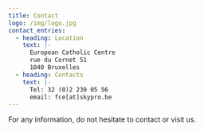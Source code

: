```yaml
---
title: Contact
logo: /img/logo.jpg
contact_entries:
  - heading: Location
    text: |-
      European Catholic Centre
      rue du Cornet 51
      1040 Bruxelles
  - heading: Contacts
    text: |-
      Tel: 32 (0)2 230 05 56
      email: fce[at]skypro.be
---
```


For any information, do not hesitate to contact or visit us.
